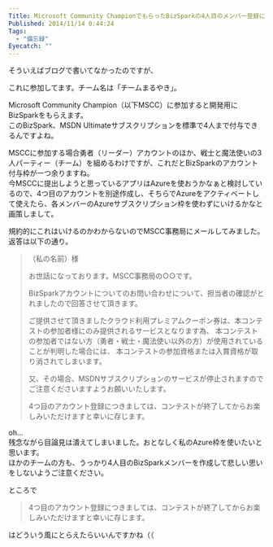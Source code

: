 ```yaml
---
Title: Microsoft Community ChampionでもらったBizSparkの4人目のメンバー登録について
Published: 2014/11/14 0:44:24
Tags:
  - "備忘録"
Eyecatch: ""
---
```

そういえばブログで書いてなかったのですが、

<?# EmbedLink "https://microsoft-worldwide-community-champion-ja-jp.azurewebsites.net/Home" /?>

これに参加してます。チーム名は「チームまるやき」。  

Microsoft Community Champion（以下MSCC）に参加すると開発用にBizSparkをもらえます。  
このBizSpark、MSDN Ultimateサブスクリプションを標準で4人まで付与できるんですよね。  

MSCCに参加する場合勇者（リーダー）アカウントのほか、戦士と魔法使いの3人パーティー（チーム）を組めるわけですが、これだとBizSparkのアカウント付与枠が一つ余りますね。  
今MSCCに提出しようと思っているアプリはAzureを使おうかなぁと検討しているので、4つ目のアカウントを別途作成し、そちらでAzureをアクティベートして使えたら、各メンバーのAzureサブスクリプション枠を使わずにいけるかなと画策しまして。  

規約的にこれはいけるのかわからないのでMSCC事務局にメールしてみました。  
返答は以下の通り。

> （私の名前）様
> 
> お世話になっております。MSCC事務局の○○です。
> 
> BizSparkアカウントについてのお問い合わせについて、担当者の確認がとれましたので回答させて頂きます。
> 
> ご提供させて頂きましたクラウド利用プレミアムクーポン券は、本コンテストの参加者様にのみ提供されるサービスとなります為、
> 本コンテストの参加者ではない方（勇者・戦士・魔法使い以外の方）が使用されていることが判明した場合には、
> 本コンテストの参加資格または入賞資格が取り消されてしまいます。
> 
> 又、その場合、MSDNサブスクリプションのサービスが停止されますのでご注意くださいますようお願いいたします。
> 
> 4つ目のアカウント登録につきましては、コンテストが終了してからお楽しみいただけますと幸いに存じます。

oh...  
残念ながら目論見は潰えてしまいました。おとなしく私のAzure枠を使いたいと思います。  
ほかのチームの方も、うっかり4人目のBizSparkメンバーを作成して悲しい思いをしないようご注意ください。


ところで 
> 4つ目のアカウント登録につきましては、コンテストが終了してからお楽しみいただけますと幸いに存じます。

はどういう風にとらえたらいいんですかね（（
